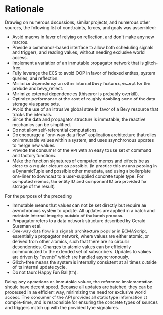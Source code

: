 # Rationale

Drawing on numerous discussions, similar projects, and numerous other sources, the following list
of constraints, forces, and goals was assembled:

- Avoid macros in favor of relying on reflection, and don't make any new macros.
- Provide a commands-based interface to allow both scheduling signals and triggers, and reading
  values, without needing exclusive world access.
- Implement a variation of an immutable propagator network that is glitch-free.
- Fully leverage the ECS to avoid OOP in favor of indexed entites, system queries, and reflection.
- Minimize dependency on other internal Bevy features, except for the prelude and bevy_reflect.
- Minimize external dependencies (thiserror is probably overkill).
- Optimize performance at the cost of roughly doubling some of the data storage via sparse sets.
- Avoid the use of an intrusive global state in favor of a Bevy resource that tracks the internals.
- Since the data and propagator structure is immutable, the reactive mechanics can be simplified.
- Do not allow self-referential computations.
- Do encourage a "one-way data flow" application architecture that relies on immutable values
  within a system, and uses asynchronous updates to merge new values.
- Provide the consumer of the API with an easy to use set of command and factory functions.
- Make the function signatures of computed memos and effects be as close to a regular closure as
  possible.
  (In practice this means passing in a DynamicTuple and possible other metadata, and using a
  boilerplate one-liner to downcast to a user-supplied concrete tuple type. For computed memos,
  the entity ID and component ID are provided for storage of the result).

For the purpose of the preceding:

- Immutable means that values can not be set directly but require an asynchronous system to update.
  All updates are applied in a batch and maintain internal integrity outside of the batch process.
- Propagator refers to a data network structure described by Gerald Sussman et al.
- One-way data flow is a signals architecture popular in ECMAScript, essentially a propagator
  network, where values are either atomic, or derived from other atomics, such that there are no
  circular dependencies. Changes to atomic values can be efficiently communicated to the extended
  set of subscribers. Updates to values are driven by "events" which are handled asynchronously.
- Glitch-free means the system is internally consistent at all times outside of its
  internal update cycle.
- Do not taunt Happy Fun Ball(tm).

Being lazy operations on immutable values, the reference implementation should have decent speed.
Because all updates are batched, they can be processed in an efficient way, minimizing the need for
exclusive world access. The consumer of the API provides all static type information at
compile-time, and is responsible for ensuring the concrete types of sources and triggers match up
with the provided type signatures.
